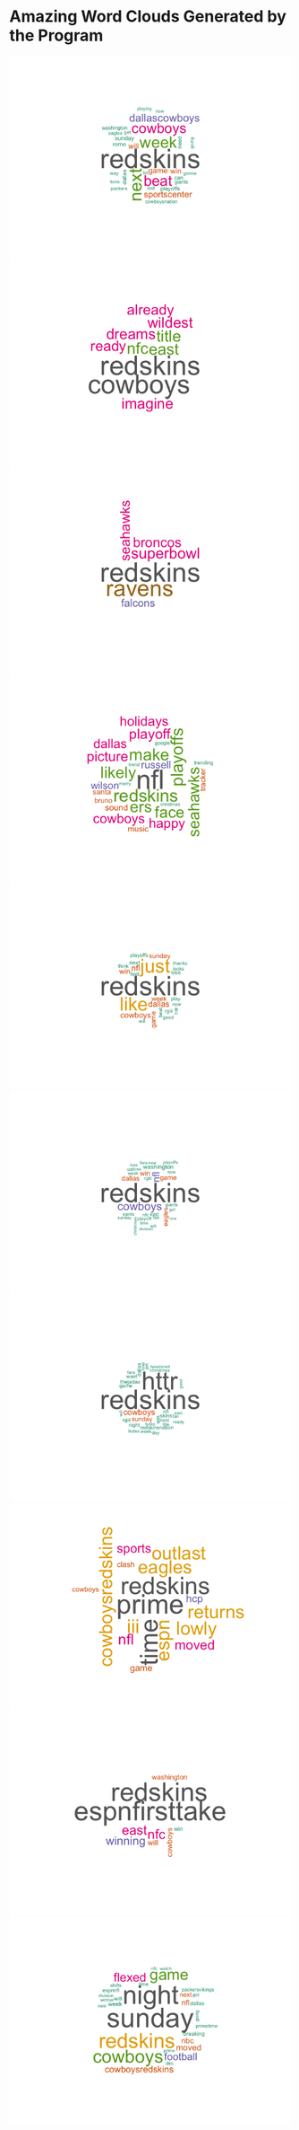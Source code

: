 Amazing Word Clouds Generated by the Program 
=================================================
![alt text](wordclouds/cluster01.png "Cluster 1")
![alt text](wordclouds/cluster02.png "Cluster 2")
![alt text](wordclouds/cluster03.png "Cluster 3")
![alt text](wordclouds/cluster04.png "Cluster 4")
![alt text](wordclouds/cluster05.png "Cluster 5")
![alt text](wordclouds/cluster06.png "Cluster 6")
![alt text](wordclouds/cluster07.png "Cluster 7")
![alt text](wordclouds/cluster08.png "Cluster 8")
![alt text](wordclouds/cluster09.png "Cluster 9")
![alt text](wordclouds/cluster10.png "Cluster 10")
